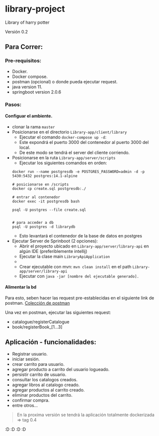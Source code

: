 # library-project
Library of harry potter  

Versión 0.2

## Para Correr:
### Pre-requisitos:
- Docker.
- Docker compose.
- postman (opcional) o donde pueda ejecutar request.
- java version 11.
- springboot version 2.0.6

### Pasos:
#### Configuar el ambiente.
- clonar la rama `master`
- Posicionarse en el directorio `Library-app/client/library`
  - Ejecutar el comando `docker-compose up -d`:
   * Este expondrá el puerto 3000 del contenedor al puerto 3000 del local.
   * De este modo se tendrá el server del cliente corriendo.
- Posicionarse en la ruta `Library-app/server/scripts`  
  - Ejecutar los siguientes comandos en orden:
  ```
  docker run --name postgresdb -e POSTGRES_PASSWORD=admin -d -p 5430:5432 postgres:14.1-alpine

  # posicionarse en /scripts
  docker cp create.sql postgresdb:./

  # entrar al contenedor
  docker exec -it postgresdb bash

  psql -U postgres --file create.sql 


  # para acceder a db
  psql -U postgres -d librarydb 

  ```
  - Esto levantará el contenedor de la base de datos en postgres
- Ejecutar Server de Sprinboot (2 opciones):
  - Abrir el proyecto ubicado en `Library-app/server/library-api` en algún IDE (preferiblemente intellij)
   - Ejecutar la clase main `LibraryApiApplication` 
  - 
  - Crear ejecutable con mvn: `mvn clean install` en el path `Library-app/server/library-api` 
   - Ejecutar con `java -jar [nombre del ejecutable generado].`
 
#### Alimentar la bd
Para esto, seben hacer las request pre-establecidas en el siguiente link de postman. [Colección de postman](https://www.getpostman.com/collections/57edcca8491c2b99f9ff)

Una vez en postman, ejecutar las siguientes request:
 - catalogue/registerCatalogue
 - book/registerBook_[1...3]

## Aplicación - funcionalidades:
- Registrar usuario.
- iniciar sesión.
- crear carrito para usuario.
- agregar producto a carrito del usuario logueado. 
- persistir carrito de usuario.
- consultar los catalogos creados.
- agregar libros al catalogo creado.
- agregar productos al carrito creado.
- eliminar productos del carrito.
- confirmar compra.
- entre otros...

 
> En la proxima versión se tendrá la aplicación totalmente dockerizada => tag
> 0.4

:D :D :D :D
